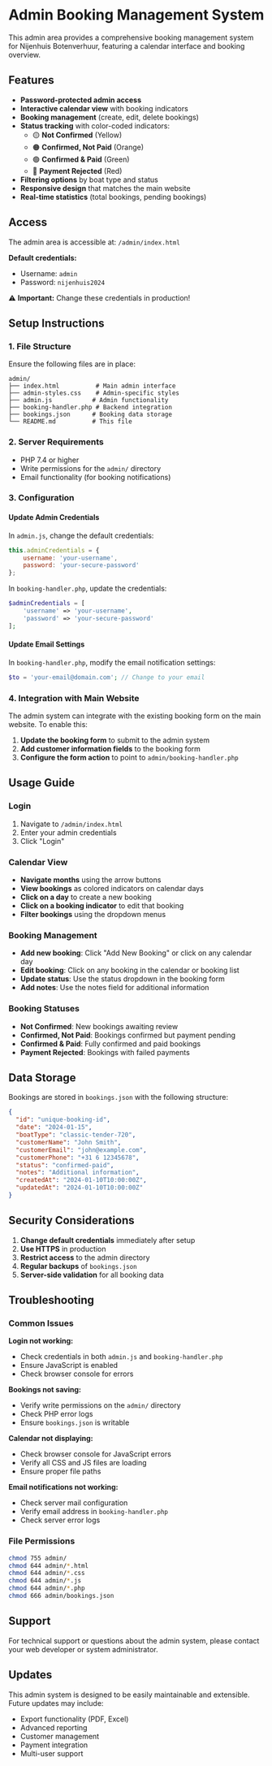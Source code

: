 # Admin Booking Management System

This admin area provides a comprehensive booking management system for Nijenhuis Botenverhuur, featuring a calendar interface and booking overview.

## Features

- **Password-protected admin access**
- **Interactive calendar view** with booking indicators
- **Booking management** (create, edit, delete bookings)
- **Status tracking** with color-coded indicators:
  - 🟡 **Not Confirmed** (Yellow)
  - 🟠 **Confirmed, Not Paid** (Orange)
  - 🟢 **Confirmed & Paid** (Green)
  - 🔴 **Payment Rejected** (Red)
- **Filtering options** by boat type and status
- **Responsive design** that matches the main website
- **Real-time statistics** (total bookings, pending bookings)

## Access

The admin area is accessible at: `/admin/index.html`

**Default credentials:**
- Username: `admin`
- Password: `nijenhuis2024`

⚠️ **Important:** Change these credentials in production!

## Setup Instructions

### 1. File Structure
Ensure the following files are in place:
```
admin/
├── index.html          # Main admin interface
├── admin-styles.css    # Admin-specific styles
├── admin.js           # Admin functionality
├── booking-handler.php # Backend integration
├── bookings.json      # Booking data storage
└── README.md          # This file
```

### 2. Server Requirements
- PHP 7.4 or higher
- Write permissions for the `admin/` directory
- Email functionality (for booking notifications)

### 3. Configuration

#### Update Admin Credentials
In `admin.js`, change the default credentials:
```javascript
this.adminCredentials = {
    username: 'your-username',
    password: 'your-secure-password'
};
```

In `booking-handler.php`, update the credentials:
```php
$adminCredentials = [
    'username' => 'your-username',
    'password' => 'your-secure-password'
];
```

#### Update Email Settings
In `booking-handler.php`, modify the email notification settings:
```php
$to = 'your-email@domain.com'; // Change to your email
```

### 4. Integration with Main Website

The admin system can integrate with the existing booking form on the main website. To enable this:

1. **Update the booking form** to submit to the admin system
2. **Add customer information fields** to the booking form
3. **Configure the form action** to point to `admin/booking-handler.php`

## Usage Guide

### Login
1. Navigate to `/admin/index.html`
2. Enter your admin credentials
3. Click "Login"

### Calendar View
- **Navigate months** using the arrow buttons
- **View bookings** as colored indicators on calendar days
- **Click on a day** to create a new booking
- **Click on a booking indicator** to edit that booking
- **Filter bookings** using the dropdown menus

### Booking Management
- **Add new booking**: Click "Add New Booking" or click on any calendar day
- **Edit booking**: Click on any booking in the calendar or booking list
- **Update status**: Use the status dropdown in the booking form
- **Add notes**: Use the notes field for additional information

### Booking Statuses
- **Not Confirmed**: New bookings awaiting review
- **Confirmed, Not Paid**: Bookings confirmed but payment pending
- **Confirmed & Paid**: Fully confirmed and paid bookings
- **Payment Rejected**: Bookings with failed payments

## Data Storage

Bookings are stored in `bookings.json` with the following structure:
```json
{
  "id": "unique-booking-id",
  "date": "2024-01-15",
  "boatType": "classic-tender-720",
  "customerName": "John Smith",
  "customerEmail": "john@example.com",
  "customerPhone": "+31 6 12345678",
  "status": "confirmed-paid",
  "notes": "Additional information",
  "createdAt": "2024-01-10T10:00:00Z",
  "updatedAt": "2024-01-10T10:00:00Z"
}
```

## Security Considerations

1. **Change default credentials** immediately after setup
2. **Use HTTPS** in production
3. **Restrict access** to the admin directory
4. **Regular backups** of `bookings.json`
5. **Server-side validation** for all booking data

## Troubleshooting

### Common Issues

**Login not working:**
- Check credentials in both `admin.js` and `booking-handler.php`
- Ensure JavaScript is enabled
- Check browser console for errors

**Bookings not saving:**
- Verify write permissions on the `admin/` directory
- Check PHP error logs
- Ensure `bookings.json` is writable

**Calendar not displaying:**
- Check browser console for JavaScript errors
- Verify all CSS and JS files are loading
- Ensure proper file paths

**Email notifications not working:**
- Check server mail configuration
- Verify email address in `booking-handler.php`
- Check server error logs

### File Permissions
```bash
chmod 755 admin/
chmod 644 admin/*.html
chmod 644 admin/*.css
chmod 644 admin/*.js
chmod 644 admin/*.php
chmod 666 admin/bookings.json
```

## Support

For technical support or questions about the admin system, please contact your web developer or system administrator.

## Updates

This admin system is designed to be easily maintainable and extensible. Future updates may include:
- Export functionality (PDF, Excel)
- Advanced reporting
- Customer management
- Payment integration
- Multi-user support 